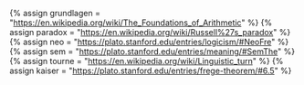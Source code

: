 
{% 	assign grundlagen = "https://en.wikipedia.org/wiki/The_Foundations_of_Arithmetic" 	%}
{% 	assign paradox = "https://en.wikipedia.org/wiki/Russell%27s_paradox"				%}
{%	assign neo = "https://plato.stanford.edu/entries/logicism/#NeoFre"					%}
{%	assign sem = "https://plato.stanford.edu/entries/meaning/#SemThe"					%}
{%	assign tourne = "https://en.wikipedia.org/wiki/Linguistic_turn"						%}
{%	assign kaiser = "https://plato.stanford.edu/entries/frege-theorem/#6.5"				%}